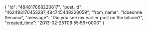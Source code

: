  {
   "id": "484817868220817",
   "post_id": "462493170453287_484745448228059",
   "from_name": "Icbeonne Senama",
   "message": "Did you see my earlier post on the bitcoin?",
   "created_time": "2013-02-25T08:55:56+0000"
 }
